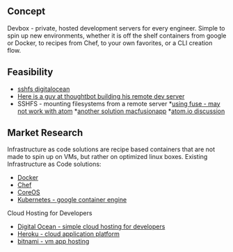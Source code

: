 ## Concept
Devbox - private, hosted development servers for every engineer. Simple to spin up new environments, whether it is off the shelf containers from google or Docker, to recipes from Chef, to your own favorites, or a CLI creation flow. 

## Feasibility

* [sshfs digitalocean](https://www.digitalocean.com/community/tutorials/how-to-use-sshfs-to-mount-remote-file-systems-over-ssh)
* [Here is a guy at thoughtbot building his remote dev server](https://robots.thoughtbot.com/remote-development-machine)
* SSHFS - mounting filesystems from a remote server 
  *[using fuse - may not work with atom](http://osxfuse.github.io/)
  *[another solution macfusionapp](http://macfusionapp.org/)
  *[atom.io discussion](https://discuss.atom.io/t/working-with-ssh/1737/11)


## Market Research

Infrastructure as code solutions are recipe based containers that are not made to spin up on VMs, but rather on optimized linux boxes. Existing Infrastructure as Code solutions:
* [Docker](www.docker.com)
* [Chef](https://www.chef.io/chef/)
* [CoreOS](https://coreos.com)
* [Kubernetes - google container engine](http://kubernetes.io/)

Cloud Hosting for Developers
* [Digital Ocean - simple cloud hosting for developers](https://www.digitalocean.com)
* [Heroku - cloud application platform](www.heroku.com)
* [bitnami - vm app hosting](www.bitnami.com)
 
